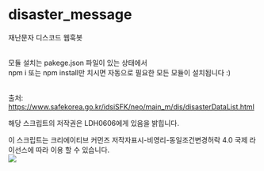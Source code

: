 # disaster_message
재난문자 디스코드 웹훅봇<br><br>



모듈 설치는 pakege.json 파일이 있는 상태에서<br>
npm i 또는 npm install만 치시면 자동으로 필요한 모든 모듈이 설치됩니다 :)<br><br>


출처: https://www.safekorea.go.kr/idsiSFK/neo/main_m/dis/disasterDataList.html

해당 스크립트의 저작권은 LDH0606에게 있음을 밝힙니다.

이 스크립트는 크리에이티브 커먼즈 저작자표시-비영리-동일조건변경허락 4.0 국제 라이선스에 따라 이용 할 수 있습니다.
<br>
![](https://i.creativecommons.org/l/by-nc-sa/4.0/88x31.png)

